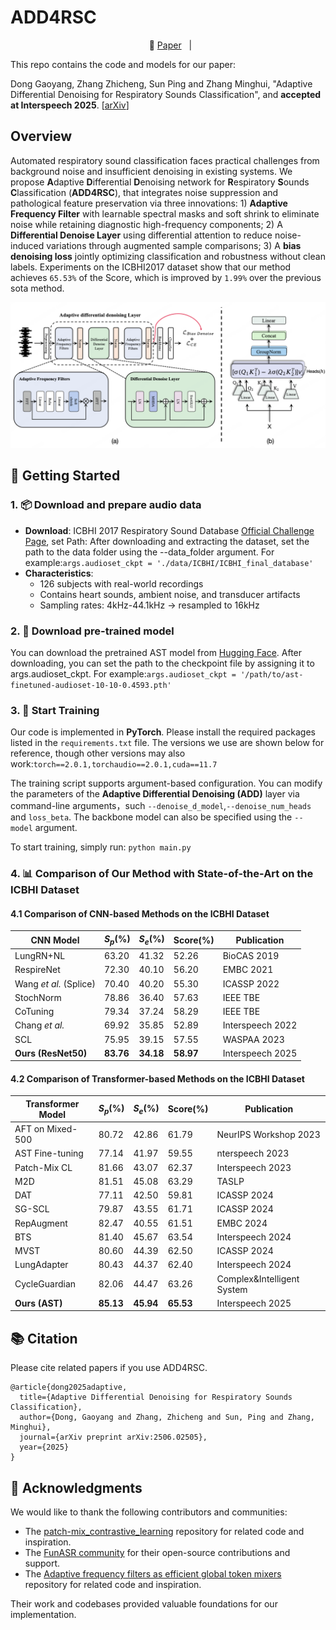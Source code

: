 # ADD4RSC
<p align="center">
    &nbsp&nbsp📑 <a href="https://arxiv.org/pdf/2506.02505">Paper</a>&nbsp&nbsp |
</p>

This repo contains the code and models for our paper: 

Dong Gaoyang, Zhang Zhicheng, Sun Ping and Zhang Minghui, "Adaptive Differential Denoising for Respiratory Sounds Classification", and **accepted at Interspeech 2025**.
[[arXiv](https://arxiv.org/pdf/2506.02505)]


## Overview
Automated respiratory sound classification faces practical challenges from background noise and insufficient denoising in existing systems. We propose **A**daptive **D**ifferential **D**enoising network for **R**espiratory **S**ounds **C**lassification (**ADD4RSC**), that integrates noise suppression and pathological feature preservation via three innovations: 1) **Adaptive Frequency Filter** with learnable spectral masks and soft shrink to eliminate noise while retaining diagnostic high-frequency components; 2) A **Differential Denoise Layer** using differential attention to reduce noise-induced variations through augmented sample comparisons; 3) A **bias denoising loss** jointly optimizing classification and robustness without clean labels. Experiments on the ICBHI2017 dataset show that our method achieves `65.53%` of the Score, which is improved by `1.99%` over the previous sota method.

<p align="center">
  <img src="./image/fig_0216.png" alt="ADD4RSC model architecture" width="600"/>
</p>


## 🚀 Getting Started



### 1. 📦 Download and prepare audio data
- **Download**: ICBHI 2017 Respiratory Sound Database [Official Challenge Page](https://bhichallenge.med.auth.gr/ICBHI_2017_Challenge), set Path: After downloading and extracting the dataset, set the path to the data folder using the --data_folder argument. For example:```args.audioset_ckpt = './data/ICBHI/ICBHI_final_database'```
- **Characteristics**:
  - 126 subjects with real-world recordings
  - Contains heart sounds, ambient noise, and transducer artifacts
  - Sampling rates: 4kHz-44.1kHz → resampled to 16kHz


### 2. 🤖 Download pre-trained model
You can download the pretrained AST model from [Hugging Face](https://huggingface.co/MIT/ast-finetuned-audioset-10-10-0.4593).
After downloading, you can set the path to the checkpoint file by assigning it to args.audioset_ckpt. For example:```args.audioset_ckpt = '/path/to/ast-finetuned-audioset-10-10-0.4593.pth'```


### 3. 🧠 Start Training

Our code is implemented in **PyTorch**. Please install the required packages listed in the `requirements.txt` file. The versions we use are shown below for reference, though other versions may also work:```torch==2.0.1,torchaudio==2.0.1,cuda==11.7```


The training script supports argument-based configuration. You can modify the parameters of the **Adaptive Differential Denoising (ADD)** layer via command-line arguments，such `--denoise_d_model`,`--denoise_num_heads` and `loss_beta`. The backbone model can also be specified using the `--model` argument.

To start training, simply run: ```python main.py```


### 4. 📊 Comparison of Our Method with State-of-the-Art on the ICBHI Dataset
####  4.1 Comparison of CNN-based Methods on the ICBHI Dataset
| CNN Model                    | $S_p$(%) | $S_e$(%) | Score(%) | Publication    |
|-----------------------------|----------|----------|----------|----------------|
| LungRN+NL              | 63.20    | 41.32    | 52.26    | BioCAS 2019    |
| RespireNet               | 72.30    | 40.10    | 56.20    | EMBC 2021      |
| Wang *et al.*  (Splice)  | 70.40    | 40.20    | 55.30    | ICASSP 2022    |
| StochNorm               | 78.86    | 36.40    | 57.63    | IEEE TBE       |
| CoTuning                | 79.34    | 37.24    | 58.29    | IEEE TBE       |
| Chang *et al.*          | 69.92    | 35.85    | 52.89    | Interspeech 2022|
| SCL                    | 75.95    | 39.15    | 57.55    | WASPAA 2023          |
| **Ours (ResNet50)**         | **83.76**| **34.18**| **58.97**| Interspeech 2025    |

#### 4.2 Comparison of Transformer-based Methods on the ICBHI Dataset
| Transformer Model           | $S_p$(%) | $S_e$(%) | Score(%) | Publication    |
|-----------------------------|----------|----------|----------|----------------|
| AFT on Mixed-500         | 80.72    | 42.86    | 61.79    | NeurIPS Workshop 2023          |
| AST Fine-tuning          | 77.14    | 41.97    | 59.55    | nterspeech 2023   |
| Patch-Mix CL             | 81.66    | 43.07    | 62.37    | Interspeech 2023   |
| M2D                    | 81.51    | 45.08    | 63.29    | TASLP  |
| DAT                     | 77.11    | 42.50    | 59.81    | ICASSP 2024          |
| SG-SCL                   | 79.87    | 43.55    | 61.71    | ICASSP 2024          |
| RepAugment               | 82.47    | 40.55    | 61.51    | EMBC 2024          |
| BTS                    | 81.40    | 45.67    | 63.54    | Interspeech 2024|
| MVST                   | 80.60    | 44.39    | 62.50    | ICASSP 2024    |
| LungAdapter            | 80.43    | 44.37    | 62.40    | Interspeech 2024|
| CycleGuardian           | 82.06    | 44.47    | 63.26    | Complex&Intelligent System  |
| **Ours (AST)**              | **85.13**| **45.94**| **65.53**| Interspeech 2025   |


## 📚 Citation

Please cite related papers if you use ADD4RSC.

```
@article{dong2025adaptive,
  title={Adaptive Differential Denoising for Respiratory Sounds Classification},
  author={Dong, Gaoyang and Zhang, Zhicheng and Sun, Ping and Zhang, Minghui},
  journal={arXiv preprint arXiv:2506.02505},
  year={2025}
}
```

## 🙏 Acknowledgments

We would like to thank the following contributors and communities:

- The [patch-mix_contrastive_learning](https://github.com/raymin0223/patch-mix_contrastive_learning) repository for related code and inspiration.
- The [FunASR community](https://github.com/alibaba-damo-academy/FunASR) for their open-source contributions and support.
- The [Adaptive frequency filters as efficient global token mixers](https://github.com/sunpro108/AdaptiveFrequencyFilters) repository for related code and inspiration.

Their work and codebases provided valuable foundations for our implementation.

